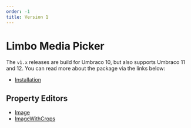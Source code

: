 ```yaml
---
order: -1
title: Version 1
---
```


# Limbo Media Picker

The `v1.x` releases are build for Umbraco 10, but also supports Umbraco 11 and 12. You can read more about the package via the links below:

- [Installation](./installation.md)

## Property Editors

- [Image](./image/)
- [ImageWithCrops](./imagewithcrops/)
